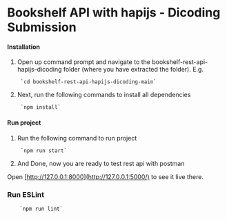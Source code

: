 # Bookshelf API with hapijs - Dicoding Submission

#### Installation

1. Open up command prompt and navigate to the bookshelf-rest-api-hapijs-dicoding folder (where you have extracted the folder). E.g.

		`cd bookshelf-rest-api-hapijs-dicoding-main`

2. Next, run the following commands to install all dependencies

		`npm install`


#### Run project

1. Run the following command to run project

		`npm run start`

2. And Done, now you are ready to test rest api with postman
	
Open  [http://127.0.0.1:8000](http://127.0.0.1:5000/)  to see it live there.

### Run ESLint 

		`npm run lint`

